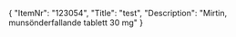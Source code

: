 {
  "ItemNr": "123054",
  "Title": "test",
  "Description": "Mirtin, munsönderfallande tablett 30 mg"
}